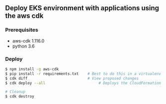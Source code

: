 ## Deploy EKS environment with applications using the aws cdk

### Prerequisites
- aws-cdk 1.116.0
- python 3.6


### Deploy

```bash
$ npm install -g aws-cdk
$ pip install -r requirements.txt    # Best to do this in a virtualenv
$ cdk diff                           # View proposed changes
$ cdk deploy --all                        # Deploys the CloudFormation template

# Cleanup
$ cdk destroy
```




